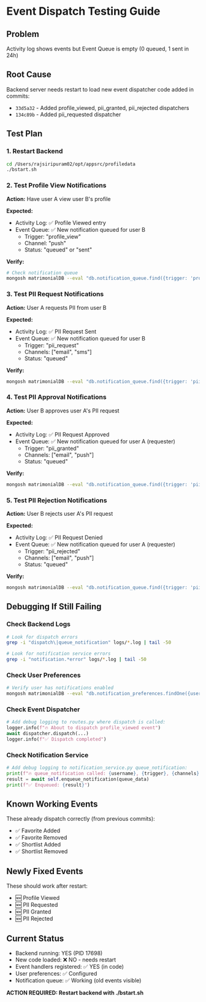 # Event Dispatch Testing Guide

## Problem
Activity log shows events but Event Queue is empty (0 queued, 1 sent in 24h)

## Root Cause
Backend server needs restart to load new event dispatcher code added in commits:
- `33d5a32` - Added profile_viewed, pii_granted, pii_rejected dispatchers
- `134c89b` - Added pii_requested dispatcher

## Test Plan

### 1. Restart Backend
```bash
cd /Users/rajsiripuram02/opt/appsrc/profiledata
./bstart.sh
```

### 2. Test Profile View Notifications
**Action:** Have user A view user B's profile

**Expected:**
- Activity Log: ✅ Profile Viewed entry
- Event Queue: ✅ New notification queued for user B
  - Trigger: "profile_view"
  - Channel: "push"
  - Status: "queued" or "sent"

**Verify:**
```bash
# Check notification queue
mongosh matrimonialDB --eval "db.notification_queue.find({trigger: 'profile_view'}).sort({createdAt: -1}).limit(3).pretty()"
```

### 3. Test PII Request Notifications
**Action:** User A requests PII from user B

**Expected:**
- Activity Log: ✅ PII Request Sent
- Event Queue: ✅ New notification queued for user B
  - Trigger: "pii_request"
  - Channels: ["email", "sms"]
  - Status: "queued"

**Verify:**
```bash
mongosh matrimonialDB --eval "db.notification_queue.find({trigger: 'pii_request'}).sort({createdAt: -1}).limit(3).pretty()"
```

### 4. Test PII Approval Notifications
**Action:** User B approves user A's PII request

**Expected:**
- Activity Log: ✅ PII Request Approved
- Event Queue: ✅ New notification queued for user A (requester)
  - Trigger: "pii_granted"
  - Channels: ["email", "push"]
  - Status: "queued"

**Verify:**
```bash
mongosh matrimonialDB --eval "db.notification_queue.find({trigger: 'pii_granted'}).sort({createdAt: -1}).limit(3).pretty()"
```

### 5. Test PII Rejection Notifications
**Action:** User B rejects user A's PII request

**Expected:**
- Activity Log: ✅ PII Request Denied
- Event Queue: ✅ New notification queued for user A (requester)
  - Trigger: "pii_rejected" 
  - Channels: ["email", "push"]
  - Status: "queued"

**Verify:**
```bash
mongosh matrimonialDB --eval "db.notification_queue.find({trigger: 'pii_rejected'}).sort({createdAt: -1}).limit(3).pretty()"
```

## Debugging If Still Failing

### Check Backend Logs
```bash
# Look for dispatch errors
grep -i "dispatch\|queue_notification" logs/*.log | tail -50

# Look for notification service errors
grep -i "notification.*error" logs/*.log | tail -50
```

### Check User Preferences
```bash
# Verify user has notifications enabled
mongosh matrimonialDB --eval "db.notification_preferences.findOne({username: 'TARGET_USERNAME'})"
```

### Check Event Dispatcher
```python
# Add debug logging to routes.py where dispatch is called:
logger.info(f"🔥 About to dispatch profile_viewed event")
await dispatcher.dispatch(...)
logger.info(f"✅ Dispatch completed")
```

### Check Notification Service
```python
# Add debug logging to notification_service.py queue_notification:
print(f"🔥 queue_notification called: {username}, {trigger}, {channels}")
result = await self.enqueue_notification(queue_data)
print(f"✅ Enqueued: {result}")
```

## Known Working Events
These already dispatch correctly (from previous commits):
- ✅ Favorite Added
- ✅ Favorite Removed
- ✅ Shortlist Added
- ✅ Shortlist Removed

## Newly Fixed Events
These should work after restart:
- 🆕 Profile Viewed
- 🆕 PII Requested
- 🆕 PII Granted
- 🆕 PII Rejected

## Current Status
- Backend running: YES (PID 17698)
- New code loaded: ❌ NO - needs restart
- Event handlers registered: ✅ YES (in code)
- User preferences: ✅ Configured
- Notification queue: ✅ Working (old events visible)

**ACTION REQUIRED: Restart backend with ./bstart.sh**
